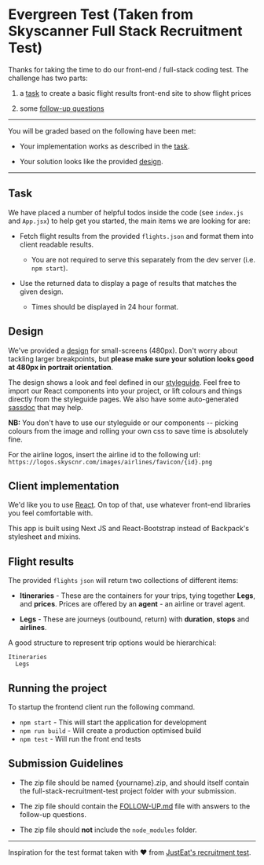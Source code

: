 # Evergreen Test (Taken from Skyscanner Full Stack Recruitment Test)

Thanks for taking the time to do our front-end / full-stack coding test. The challenge has two parts:

1. a [task](#task) to create a basic flight results front-end site to show flight prices

2. some [follow-up questions](./FOLLOW-UP.md)

---

You will be graded based on the following have been met:

- Your implementation works as described in the [task](#task).

- Your solution looks like the provided [design](#design).

---

## Task

We have placed a number of helpful todos inside the code (see `index.js` and `App.jsx`) to help get you started, the main items we are looking for are:

- Fetch flight results from the provided `flights.json` and format them into client readable results.

  - You are not required to serve this separately from the dev server (i.e. `npm start`).

- Use the returned data to display a page of results that matches the given design.
  - Times should be displayed in 24 hour format.

## Design

We've provided a [design](./designs/results-small.png) for small-screens (480px). Don't worry about tackling larger breakpoints, but **please make sure your solution looks good at 480px in portrait orientation**.

The design shows a look and feel defined in our [styleguide](https://backpack.github.io/). Feel free to import our React components into your project, or lift colours and things directly from the styleguide pages. We also have some auto-generated [sassdoc](https://backpack.github.io/sassdoc/) that may help.

**NB:** You don't have to use our styleguide or our components -- picking colours from the image and rolling your own css to save time is absolutely fine.

For the airline logos, insert the airline id to the following url: `https://logos.skyscnr.com/images/airlines/favicon/{id}.png`

## Client implementation

We'd like you to use [React](https://facebook.github.io/react/). On top of that, use whatever front-end libraries you feel comfortable with.

This app is built using Next JS and React-Bootstrap instead of Backpack's stylesheet and mixins.

## Flight results

The provided `flights` `json` will return two collections of different items:

- **Itineraries** - These are the containers for your trips, tying together **Legs**, and **prices**. Prices are offered by an **agent** - an airline or travel agent.

- **Legs** - These are journeys (outbound, return) with **duration**, **stops** and **airlines**.

A good structure to represent trip options would be hierarchical:

```
Itineraries
  Legs
```

## Running the project

To startup the frontend client run the following command.

- `npm start` - This will start the application for development
- `npm run build` - Will create a production optimised build
- `npm test` - Will run the front end tests

## Submission Guidelines

- The zip file should be named {yourname}.zip, and should itself contain the full-stack-recruitment-test project folder with your submission.

- The zip file should contain the [FOLLOW-UP.md](./FOLLOW-UP.md) file with answers to the follow-up questions.

- The zip file should **not** include the `node_modules` folder.

---

Inspiration for the test format taken with ❤️ from [JustEat's recruitment test](https://github.com/justeat/JustEat.RecruitmentTest).
